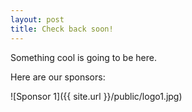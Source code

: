 ```yaml
---
layout: post
title: Check back soon!
---
```


Something cool is going to be here.

Here are our sponsors:

![Sponsor 1]({{ site.url }}/public/logo1.jpg)

